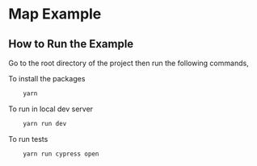 # Map Example

## How to Run the Example

Go to the root directory of the project then run the following commands,

To install the packages

```bash
    yarn 
```

To run in local dev server

```bash
    yarn run dev
```

To run tests

```bash
    yarn run cypress open
```

